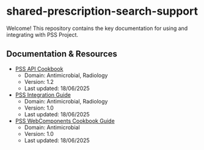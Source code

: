 # shared-prescription-search-support
Welcome! This repository contains the key documentation for using and integrating with PSS Project.

## Documentation & Resources
- [PSS API Cookbook](https://github.com/smals-belgium/shared-prescription-search-support/blob/master/PSS_A%2BR_API_Cookbook_v1.2.pdf)
  - Domain: Antimicrobial, Radiology
  - Version: 1.2
  - Last updated: 18/06/2025
- [PSS Integration Guide](https://github.com/smals-belgium/shared-prescription-search-support/blob/master/PSS_A%2BR_Integration%20guide.pdf)
  - Domain: Antimicrobial, Radiology
  - Version: 1.0
  - Last updated: 18/06/2025
- [PSS WebComponents Cookbook Guide](https://github.com/smals-belgium/shared-prescription-search-support/blob/master/PSS_A_WebComponents_Cookbook_v1.pdf)
  - Domain: Antimicrobial
  - Version: 1.0
  - Last updated: 18/06/2025
